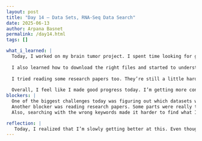 ```yaml
---
layout: post
title: "Day 14 – Data Sets, RNA-Seq Data Search"
date: 2025-06-13
author: Arpana Basnet
permalink: /day14.html
tags: []

what_i_learned: |
  Today, I worked on my brain tumor project. I spent time looking for good data online, especially from websites like GEO and Xena Browser. At first, it was a bit confusing, but I’m slowly learning how to find the right kind of data like gene expression and sample information.
  
  I also learned how to download the right files and started to understand what they mean. Before, it just looked like a bunch of random text, but now I can tell what parts are useful.
  
  I tried reading some research papers too. They’re still a little hard, but I focused on understanding the methods and tools they used. That helped a lot.
  
  Overall, I feel like I made good progress today. I’m getting more confident and things are starting to make more sense.
blockers: |
  One of the biggest challenges today was figuring out which datasets were actually useful. Some had too much information or weren’t related to gene expression at all. It took time to understand what files to download and what each one meant.
  Another blocker was reading research papers. Some parts were really technical, and it was hard to follow the methods or tools they used. I had to reread things a few times to understand them.
  Also, searching with the wrong keywords made it harder to find what I needed, but I’m learning how to improve that

reflection: |
   Today, I realized that I’m slowly getting better at this. Even though some things were hard, like reading papers and finding the right data, I didn’t give up. I took my time and figured things out step by step. I feel more confident than I did before. I still have more to learn, but I’m proud of the progress I made today.
---
```


